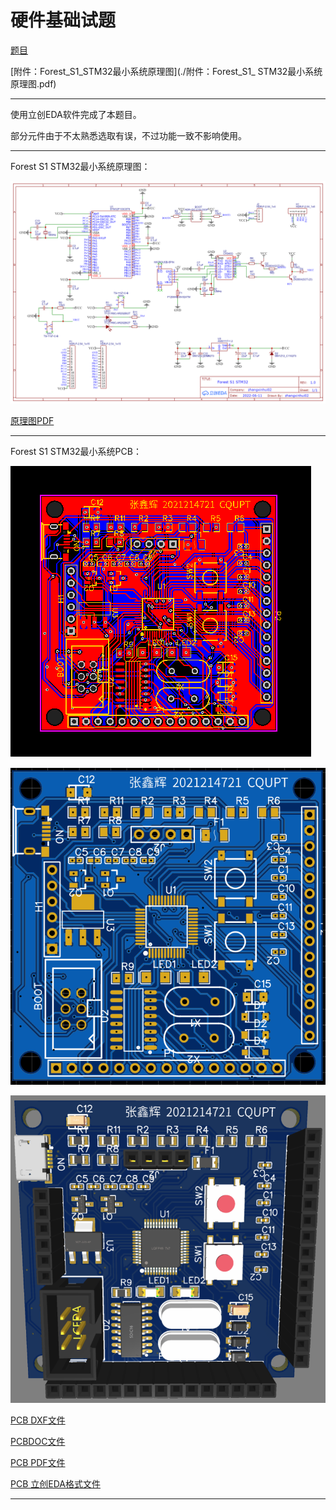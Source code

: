 # 硬件基础试题

[题目](./HardwareQuestion.pdf)

[附件：Forest_S1_STM32最小系统原理图](./附件：Forest_S1_ STM32最小系统原理图.pdf)

---

使用立创EDA软件完成了本题目。

部分元件由于不太熟悉选取有误，不过功能一致不影响使用。

---

Forest S1 STM32最小系统原理图：

![原理图](./diagram/Schematic_ForestS1STM32.png)

[原理图PDF](./diagram/Schematic_ForestS1STM32.pdf)

---

Forest S1 STM32最小系统PCB：

![PCB](./diagram/PCB_PCB_ForestS1STM32.png)

![2D](./diagram/PCB_2D.png)

![3D](./diagram/PCB_3D.png)

[PCB DXF文件](./diagram/PCB_ForestS1STM32.dxf)

[PCBDOC文件](./diagram/PCB_ForestS1STM32.pcbdoc)

[PCB PDF文件](./diagram/PCB_PCB_ForestS1STM32.pdf)

[PCB 立创EDA格式文件](./diagram/PCB_PCB_ForestS1STM32.json)

---